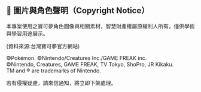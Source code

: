 ## 📢 圖片與角色聲明（Copyright Notice）

本專案使用之寶可夢角色圖像與相關素材，智慧財產權屬原權利人所有，僅供學術與學習用途展示。

(資料來源:台灣寶可夢官方網站)

©Pokémon. ©Nintendo/Creatures Inc./GAME FREAK inc.  
©Nintendo, Creatures, GAME FREAK, TV Tokyo, ShoPro, JR Kikaku.  
TM and ® are trademarks of Nintendo.

若有侵權疑慮，請來信通知，將立即下架處理。
